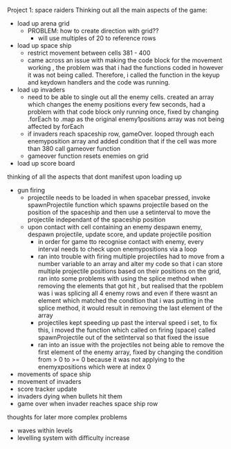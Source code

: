 Project 1: space raiders
Thinking out all the main aspects of the game:
- load up arena grid
    - PROBLEM: how to create direction with grid??
        - will use multiples of 20 to reference rows
- load up space ship
    - restrict movement between cells 381 - 400
    - came across an issue with making the code block for the movement working , the problem was that i had the functions coded in however it was not being called. Therefore, i called the function in the keyup and keydown handlers and the code was running.
- load up invaders
    - need to be able to single out all the enemy cells. created an array which changes the enemy positions every few seconds, had a problem with that code block only running once, fixed by changing .forEach to .map as the original enemy1positions array was not being affected by forEach
    - if invaders reach spaceship row, gameOver. looped through each enemyposition array and added condition that if the cell was more than 380 call gameover function
    - gameover function resets enemies on grid
- load up score board

thinking of all the aspects that dont manifest upon loading up
- gun firing
    - projectile needs to be loaded in when spacebar pressed, invoke spawnProjectile function which spawns projectile based on the position of the spaceship and then use a setinterval to move the projectile independant of the spaceship position
    - upon contact with cell containing an enemy despawn enemy, despawn projectile, update score, and update projectile position
        - in order for game tto recognise contact with enemy, every interval needs to check upon enemypositions via a loop 
        - ran into trouble with firing multiple projectiles had to move from a number variable to an array and alter my code so that i can store multiple projectile positions based on their positions on the grid, ran into some problems with using the splice method when removing the elements that got hit , but realised that the rpoblem was i was splicing all 4 enemy rows and even if there wasnt an element which matched the condition that i was putting in the splice method, it would result in removing the last element of the array
        - projectiles kept speeding up past the interval speed i set, to fix this, i moved the function which called on firing (space) called spawnProjectile out of the setInterval so that fixed the issue
        - ran into an issue with the projectiles not being able to remove the first element of the enemy array, fixed by changing the condition from > 0 to >= 0 because it was not applying to the enemyxpositions which were at index 0
- movements of space ship
- movement of invaders
- score tracker update
- invaders dying when bullets hit them
- game over when invader reaches space ship row

thoughts for later more complex problems
- waves within levels
- levelling system with difficulty increase